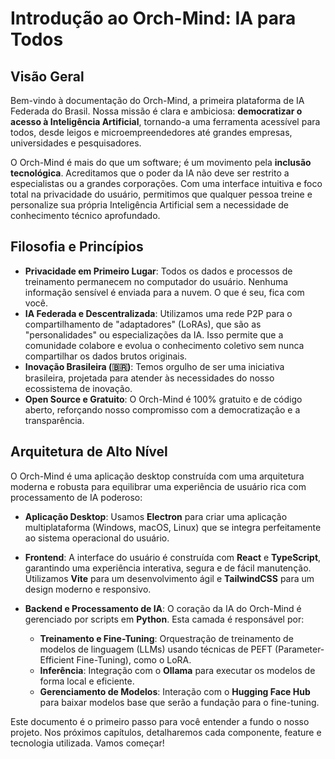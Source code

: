 # Introdução ao Orch-Mind: IA para Todos

## Visão Geral

Bem-vindo à documentação do Orch-Mind, a primeira plataforma de IA Federada do Brasil. Nossa missão é clara e ambiciosa: **democratizar o acesso à Inteligência Artificial**, tornando-a uma ferramenta acessível para todos, desde leigos e microempreendedores até grandes empresas, universidades e pesquisadores.

O Orch-Mind é mais do que um software; é um movimento pela **inclusão tecnológica**. Acreditamos que o poder da IA não deve ser restrito a especialistas ou a grandes corporações. Com uma interface intuitiva e foco total na privacidade do usuário, permitimos que qualquer pessoa treine e personalize sua própria Inteligência Artificial sem a necessidade de conhecimento técnico aprofundado.

## Filosofia e Princípios

- **Privacidade em Primeiro Lugar**: Todos os dados e processos de treinamento permanecem no computador do usuário. Nenhuma informação sensível é enviada para a nuvem. O que é seu, fica com você.
- **IA Federada e Descentralizada**: Utilizamos uma rede P2P para o compartilhamento de "adaptadores" (LoRAs), que são as "personalidades" ou especializações da IA. Isso permite que a comunidade colabore e evolua o conhecimento coletivo sem nunca compartilhar os dados brutos originais.
- **Inovação Brasileira (🇧🇷)**: Temos orgulho de ser uma iniciativa brasileira, projetada para atender às necessidades do nosso ecossistema de inovação.
- **Open Source e Gratuito**: O Orch-Mind é 100% gratuito e de código aberto, reforçando nosso compromisso com a democratização e a transparência.

## Arquitetura de Alto Nível

O Orch-Mind é uma aplicação desktop construída com uma arquitetura moderna e robusta para equilibrar uma experiência de usuário rica com processamento de IA poderoso:

- **Aplicação Desktop**: Usamos **Electron** para criar uma aplicação multiplataforma (Windows, macOS, Linux) que se integra perfeitamente ao sistema operacional do usuário.

- **Frontend**: A interface do usuário é construída com **React** e **TypeScript**, garantindo uma experiência interativa, segura e de fácil manutenção. Utilizamos **Vite** para um desenvolvimento ágil e **TailwindCSS** para um design moderno e responsivo.

- **Backend e Processamento de IA**: O coração da IA do Orch-Mind é gerenciado por scripts em **Python**. Esta camada é responsável por:
  - **Treinamento e Fine-Tuning**: Orquestração de treinamento de modelos de linguagem (LLMs) usando técnicas de PEFT (Parameter-Efficient Fine-Tuning), como o LoRA.
  - **Inferência**: Integração com o **Ollama** para executar os modelos de forma local e eficiente.
  - **Gerenciamento de Modelos**: Interação com o **Hugging Face Hub** para baixar modelos base que serão a fundação para o fine-tuning.

Este documento é o primeiro passo para você entender a fundo o nosso projeto. Nos próximos capítulos, detalharemos cada componente, feature e tecnologia utilizada. Vamos começar!
